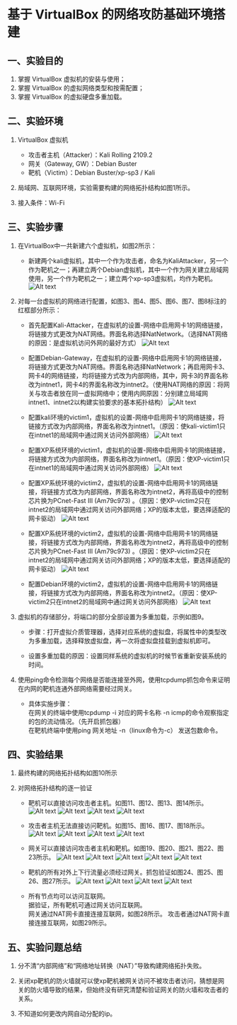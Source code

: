 # **基于 VirtualBox 的网络攻防基础环境搭建**

## **一、实验目的**
  
1. 掌握 VirtualBox 虚拟机的安装与使用；
2. 掌握 VirtualBox 的虚拟网络类型和按需配置；
3. 掌握 VirtualBox 的虚拟硬盘多重加载。

## **二、实验环境**

1. VirtualBox 虚拟机
    - 攻击者主机（Attacker）：Kali Rolling 2109.2
    - 网关（Gateway, GW）：Debian Buster
    - 靶机（Victim）：Debian Buster/xp-sp3 / Kali

2. 局域网、互联网环境，实验需要构建的网络拓扑结构如图1所示。

3. 接入条件：Wi-Fi

## **三、实验步骤**

1. 在VirtualBox中一共新建六个虚拟机，如图2所示：
    - 新建两个kali虚拟机，其中一个作为攻击者，命名为KaliAttacker，另一个作为靶机之一；再建立两个Debian虚拟机，其中一个作为网关建立局域网使用，另一个作为靶机之一；建立两个xp-sp3虚拟机，均作为靶机。
![Alt text](https://github.com/CUCCS/2019-NS-Public-laysheepunicorn/blob/chap0x01/chap0x01/img/2.JPG)

2. 对每一台虚拟机的网络进行配置，如图3、图4、图5、图6、图7、图8标注的红框部分所示：
    - 首先配置Kali-Attacker，在虚拟机的设置-网络中启用网卡1的网络链接，将链接方式更改为NAT网络。界面名称选择NatNetwork。（选择NAT网络的原因：是虚拟机访问外网的最好方式）
![Alt text](https://github.com/CUCCS/2019-NS-Public-laysheepunicorn/blob/chap0x01/chap0x01/img/3.JPG)

    - 配置Debian-Gateway，在虚拟机的设置-网络中启用网卡1的网络链接，将链接方式更改为NAT网络。界面名称选择NatNetwork；再启用网卡3、网卡4的网络链接，均将链接方式改为内部网络，其中，网卡3的界面名称改为intnet1，网卡4的界面名称改为intnet2。（使用NAT网络的原因：将网关与攻击者放在同一虚拟网络中；使用内网原因：分别建立局域网intnet1、intnet2以构建实验要求的基本拓扑结构）
![Alt text](https://github.com/CUCCS/2019-NS-Public-laysheepunicorn/blob/chap0x01/chap0x01/img/4.JPG)

    - 配置kali环境的victim1，虚拟机的设置-网络中启用网卡1的网络链接，将链接方式改为内部网络，界面名称改为intnet1。（原因：使kali-victim1只在intnet1的局域网中通过网关访问外部网络）
![Alt text](https://github.com/CUCCS/2019-NS-Public-laysheepunicorn/blob/chap0x01/chap0x01/img/5.JPG)

    - 配置XP系统环境的victim1，虚拟机的设置-网络中启用网卡1的网络链接，将链接方式改为内部网络，界面名称改为intnet1。（原因：使XP-victim1只在intnet1的局域网中通过网关访问外部网络）
![Alt text](https://github.com/CUCCS/2019-NS-Public-laysheepunicorn/blob/chap0x01/chap0x01/img/6.JPG)

    - 配置XP系统环境的victim2，虚拟机的设置-网络中启用网卡1的网络链接，将链接方式改为内部网络，界面名称改为intnet2，再将高级中的控制芯片换为PCnet-Fast III (Am79c973) 。（原因：使XP-victim2只在intnet2的局域网中通过网关访问外部网络；XP的版本太低，要选择适配的网卡驱动）
![Alt text](https://github.com/CUCCS/2019-NS-Public-laysheepunicorn/blob/chap0x01/chap0x01/img/7.JPG)

    - 配置XP系统环境的victim2，虚拟机的设置-网络中启用网卡1的网络链接，将链接方式改为内部网络，界面名称改为intnet2，再将高级中的控制芯片换为PCnet-Fast III (Am79c973) 。（原因：使XP-victim2只在intnet2的局域网中通过网关访问外部网络；XP的版本太低，要选择适配的网卡驱动）
![Alt text](https://github.com/CUCCS/2019-NS-Public-laysheepunicorn/blob/chap0x01/chap0x01/img/8.JPG)

    - 配置Debian环境的victim2，虚拟机的设置-网络中启用网卡1的网络链接，将链接方式改为内部网络，界面名称改为intnet2。（原因：使XP-victim2只在intnet2的局域网中通过网关访问外部网络）
![Alt text](https://github.com/CUCCS/2019-NS-Public-laysheepunicorn/blob/chap0x01/chap0x01/img/9.JPG)

3. 虚拟机的存储部分，将端口的部分全部设置为多重加载，示例如图9。
    - 步骤：打开虚拟介质管理器，选择对应系统的虚拟盘，将属性中的类型改为多重加载，选择释放虚拟盘，再一次将虚拟盘挂载到虚拟机即可。

    - 设置多重加载的原因：设置同样系统的虚拟机的时候节省重新安装系统的时间。

4. 使用ping命令检测每个网络是否能连接至外网，使用tcpdump抓包命令来证明在内网的靶机连通外部网络需要经过网关。
    - 具体实施步骤：  
    在网关的终端中使用tcpdump -i 对应的网卡名称 -n icmp的命令观察指定的包的流动情况。（先开启抓包器）  
    在靶机终端中使用ping 网关地址 -n（linux命令为-c） 发送包数命令。

## **四、实验结果**

1. 最终构建的网络拓扑结构如图10所示

2. 对网络拓扑结构的逐一验证
    - 靶机可以直接访问攻击者主机。如图11、图12、图13、图14所示。
![Alt text](https://github.com/CUCCS/2019-NS-Public-laysheepunicorn/blob/chap0x01/chap0x01/img/11.JPG)
![Alt text](https://github.com/CUCCS/2019-NS-Public-laysheepunicorn/blob/chap0x01/chap0x01/img/12.JPG)
![Alt text](https://github.com/CUCCS/2019-NS-Public-laysheepunicorn/blob/chap0x01/chap0x01/img/13.JPG)
![Alt text](https://github.com/CUCCS/2019-NS-Public-laysheepunicorn/blob/chap0x01/chap0x01/img/14.JPG)

    - 攻击者主机无法直接访问靶机。如图15、图16、图17、图18所示。
![Alt text](https://github.com/CUCCS/2019-NS-Public-laysheepunicorn/blob/chap0x01/chap0x01/img/15.JPG)
![Alt text](https://github.com/CUCCS/2019-NS-Public-laysheepunicorn/blob/chap0x01/chap0x01/img/16.JPG)
![Alt text](https://github.com/CUCCS/2019-NS-Public-laysheepunicorn/blob/chap0x01/chap0x01/img/17.JPG)
![Alt text](https://github.com/CUCCS/2019-NS-Public-laysheepunicorn/blob/chap0x01/chap0x01/img/18.JPG)

    - 网关可以直接访问攻击者主机和靶机。如图19、图20、图21、图22、图23所示。
![Alt text](https://github.com/CUCCS/2019-NS-Public-laysheepunicorn/blob/chap0x01/chap0x01/img/19.JPG)
![Alt text](https://github.com/CUCCS/2019-NS-Public-laysheepunicorn/blob/chap0x01/chap0x01/img/20.JPG)
![Alt text](https://github.com/CUCCS/2019-NS-Public-laysheepunicorn/blob/chap0x01/chap0x01/img/21.JPG)
![Alt text](https://github.com/CUCCS/2019-NS-Public-laysheepunicorn/blob/chap0x01/chap0x01/img/22.JPG)
![Alt text](https://github.com/CUCCS/2019-NS-Public-laysheepunicorn/blob/chap0x01/chap0x01/img/23.JPG)

    - 靶机的所有对外上下行流量必须经过网关。抓包验证如图24、图25、图26、图27所示。
![Alt text](https://github.com/CUCCS/2019-NS-Public-laysheepunicorn/blob/chap0x01/chap0x01/img/24.JPG)
![Alt text](https://github.com/CUCCS/2019-NS-Public-laysheepunicorn/blob/chap0x01/chap0x01/img/25.JPG)
![Alt text](https://github.com/CUCCS/2019-NS-Public-laysheepunicorn/blob/chap0x01/chap0x01/img/26.JPG)
![Alt text](https://github.com/CUCCS/2019-NS-Public-laysheepunicorn/blob/chap0x01/chap0x01/img/27.JPG)

    - 所有节点均可以访问互联网。  
    据验证，所有靶机可通过网关访问互联网。  
    网关通过NAT网卡直接连接互联网，如图28所示。
    攻击者通过NAT网卡直接连接互联网，如图29所示。

## **五、实验问题总结**

1. 分不清“内部网络”和“网络地址转换（NAT）”导致构建网络拓扑失败。

2. 关闭xp靶机的防火墙就可以使xp靶机被网关访问不被攻击者访问，猜想是网关的防火墙导致的结果，但始终没有研究清楚和验证网关的防火墙和攻击者的关系。

3. 不知道如何更改内网自动分配的ip。
